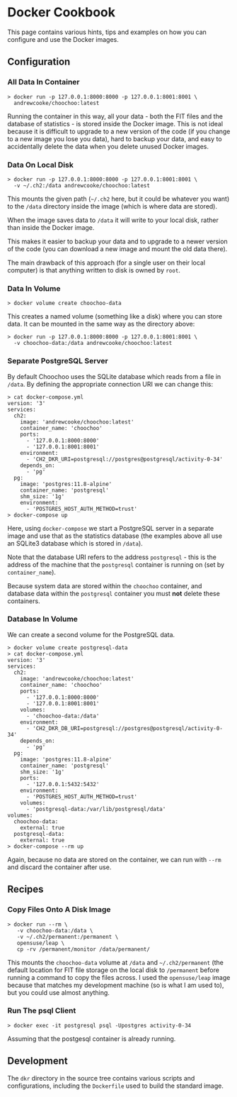 
# Docker Cookbook

This page contains various hints, tips and examples on how you can
configure and use the Docker images.

## Configuration

### All Data In Container

    > docker run -p 127.0.0.1:8000:8000 -p 127.0.0.1:8001:8001 \
      andrewcooke/choochoo:latest

Running the container in this way, all your data - both the FIT files
and the database of statistics - is stored inside the Docker image.
This is not ideal because it is difficult to upgrade to a new version
of the code (if you change to a new image you lose you data), hard to
backup your data, and easy to accidentally delete the data when you
delete unused Docker images.

### Data On Local Disk

    > docker run -p 127.0.0.1:8000:8000 -p 127.0.0.1:8001:8001 \
      -v ~/.ch2:/data andrewcooke/choochoo:latest

This mounts the given path (`~/.ch2` here, but it could be whatever
you want) to the `/data` directory inside the image (which is where
data are stored).

When the image saves data to `/data` it will write to your local disk,
rather than inside the Docker image.

This makes it easier to backup your data and to upgrade to a newer
version of the code (you can download a new image and mount the old
data there).

The main drawback of this approach (for a single user on their local
computer) is that anything written to disk is owned by `root`.

### Data In Volume

    > docker volume create choochoo-data

This creates a named volume (something like a disk) where you can
store data.  It can be mounted in the same way as the directory above:

    > docker run -p 127.0.0.1:8000:8000 -p 127.0.0.1:8001:8001 \
      -v choochoo-data:/data andrewcooke/choochoo:latest

### Separate PostgreSQL Server

By default Choochoo uses the SQLite database which reads from a file
in `/data`.  By defining the appropriate connection URI we can change
this:

    > cat docker-compose.yml
    version: '3'
    services:
      ch2:
        image: 'andrewcooke/choochoo:latest'
        container_name: 'choochoo'
        ports:
          - '127.0.0.1:8000:8000'
          - '127.0.0.1:8001:8001'
        environment:
          - 'CH2_DKR_URI=postgresql://postgres@postgresql/activity-0-34'
        depends_on:
          - 'pg'
      pg:
        image: 'postgres:11.8-alpine'
        container_name: 'postgresql'
        shm_size: '1g'
        environment:
          - 'POSTGRES_HOST_AUTH_METHOD=trust'
    > docker-compose up

Here, using `docker-compose` we start a PostgreSQL server in a
separate image and use that as the statistics database (the examples
above all use an SQLite3 database which is stored in `/data`).

Note that the database URI refers to the address `postgresql` - this
is the address of the machine that the `postgresql` container is
running on (set by `container_name`).

Because system data are stored within the `choochoo` container, and
database data within the `postgresql` container you must **not**
delete these containers.

### Database In Volume

We can create a second volume for the PostgreSQL data.

    > docker volume create postgresql-data
    > cat docker-compose.yml
    version: '3'
    services:
      ch2:
        image: 'andrewcooke/choochoo:latest'
        container_name: 'choochoo'
        ports:
          - '127.0.0.1:8000:8000'
          - '127.0.0.1:8001:8001'
        volumes:
          - 'choochoo-data:/data'
        environment:
          - 'CH2_DKR_DB_URI=postgresql://postgres@postgresql/activity-0-34'
        depends_on:
          - 'pg'
      pg:
        image: 'postgres:11.8-alpine'
        container_name: 'postgresql'
        shm_size: '1g'
        ports:
          - '127.0.0.1:5432:5432'
        environment:
          - 'POSTGRES_HOST_AUTH_METHOD=trust'
        volumes:
          - 'postgresql-data:/var/lib/postgresql/data'
    volumes:
      choochoo-data:
        external: true
      postgresql-data:
        external: true
    > docker-compose --rm up

Again, because no data are stored on the container, we can run with
`--rm` and discard the container after use.

## Recipes

### Copy Files Onto A Disk Image

    > docker run --rm \
       -v choochoo-data:/data \
       -v ~/.ch2/permanent:/permanent \
       opensuse/leap \
       cp -rv /permanent/monitor /data/permanent/

This mounts the `choochoo-data` volume at `/data` and
`~/.ch2/permanent` (the default location for FIT file storage on the
local disk to `/permanent` before running a command to copy the files
across.  I used the `opensuse/leap` image because that matches my
development machine (so is what I am used to), but you could use
almost anything.

### Run The psql Client

    > docker exec -it postgresql psql -Upostgres activity-0-34

Assuming that the postgesql container is already running.

## Development

The `dkr` directory in the source tree contains various scripts and
configurations, including the `Dockerfile` used to build the standard
image.
